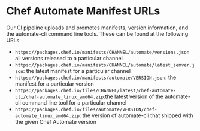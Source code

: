 # Chef Automate Manifest URLs

Our CI pipeline uploads and promotes manifests, version information,
and the automate-cli command line tools. These can be found at the
following URLs

- `https://packages.chef.io/manifests/CHANNEL/automate/versions.json` all versions released to a particular channel
- `https://packages.chef.io/manifests/CHANNEL/automate/latest_semver.json`: the latest manifest for a particular channel
- `https://packages.chef.io/manifests/automate/VERSION.json`: the manifest for a particular version
- `https://packages.chef.io/files/CHANNEL/latest/chef-automate-cli/chef-automate_linux_amd64.zip`:the latest version of the automate-cli command line tool for a particular channel
- `https://packages.chef.io/files/automate/VERSION/chef-automate_linux_amd64.zip`: the version of automate-cli that shipped with the given Chef Automate version
